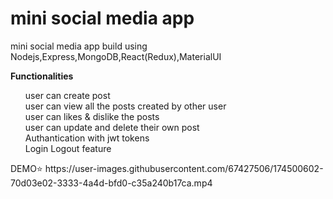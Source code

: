 # mini social media app
mini social media app build using Nodejs,Express,MongoDB,React(Redux),MaterialUI




<b>Functionalities</b>

<ul style="list-style:none">
<li>user can create post</li> 
  <li>user can view all the posts created by other user</li> 

<li>user can likes & dislike the posts </li>
<li>user can update and delete their own post</li>
  
<li>Authantication with jwt tokens</li>
  <li>Login Logout feature</li>


</ul>
DEMO⭐ https://user-images.githubusercontent.com/67427506/174500602-70d03e02-3333-4a4d-bfd0-c35a240b17ca.mp4

